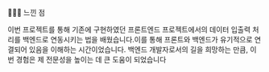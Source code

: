 🙋🏻‍♀ 느낀 점 

이번 프로젝트를 통해 기존에 구현하였던 프론트엔드 프로젝트에서의 데이터 입출력 처리를 백엔드로 연동시키는 법을 배웠습니다.이를 통해  프론트와 백엔드가 유기적으로 연결되어 있음을 이해하는 시간이었습니다. 백엔드 개발자로서의 길을 희망하는 만큼, 이번 경험은 제 전문성을 높이는 데 큰 도움이 되었습니다